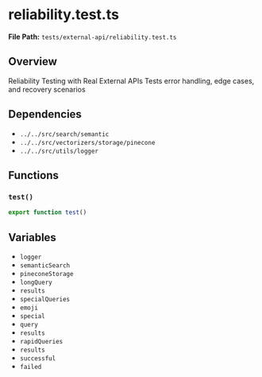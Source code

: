 # reliability.test.ts

**File Path:** `tests/external-api/reliability.test.ts`

## Overview

Reliability Testing with Real External APIs
Tests error handling, edge cases, and recovery scenarios

## Dependencies

- `../../src/search/semantic`
- `../../src/vectorizers/storage/pinecone`
- `../../src/utils/logger`

## Functions

### `test()`

```typescript
export function test()
```

## Variables

- `logger`
- `semanticSearch`
- `pineconeStorage`
- `longQuery`
- `results`
- `specialQueries`
- `emoji`
- `special`
- `query`
- `results`
- `rapidQueries`
- `results`
- `successful`
- `failed`

